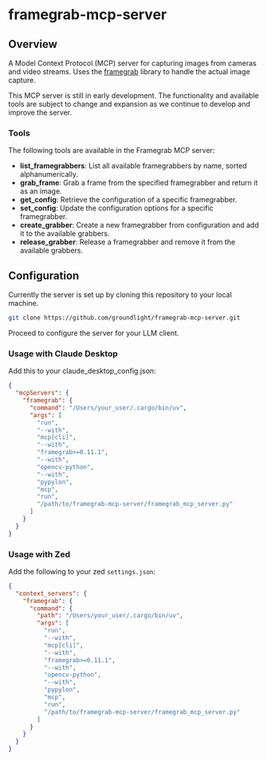 # framegrab-mcp-server

## Overview
A Model Context Protocol (MCP) server for capturing images from cameras and video streams. Uses the [framegrab](https://github.com/groundlight/framegrab) library to handle the actual image capture.

This MCP server is still in early development. The functionality and available tools are subject to change and expansion as we continue to develop and improve the server.

### Tools
The following tools are available in the Framegrab MCP server:

- **list_framegrabbers**: List all available framegrabbers by name, sorted alphanumerically.
- **grab_frame**: Grab a frame from the specified framegrabber and return it as an image.
- **get_config**: Retrieve the configuration of a specific framegrabber.
- **set_config**: Update the configuration options for a specific framegrabber.
- **create_grabber**: Create a new framegrabber from configuration and add it to the available grabbers.
- **release_grabber**: Release a framegrabber and remove it from the available grabbers.


## Configuration

Currently the server is set up by cloning this repository to your local machine.
```bash
git clone https://github.com/groundlight/framegrab-mcp-server.git
```

Proceed to configure the server for your LLM client.

### Usage with Claude Desktop
Add this to your claude_desktop_config.json:
```json
{
  "mcpServers": {
    "framegrab": {
      "command": "/Users/your_user/.cargo/bin/uv",
      "args": [
        "run",
        "--with",
        "mcp[cli]",
        "--with",
        "framegrab>=0.11.1",
        "--with",
        "opencv-python",
        "--with",
        "pypylon",
        "mcp",
        "run",
        "/path/to/framegrab-mcp-server/framegrab_mcp_server.py"
      ]
    }
  }
}
```

### Usage with Zed
Add the following to your zed `settings.json`:
```json
{
  "context_servers": {
    "framegrab": {
      "command": {
        "path": "/Users/your_user/.cargo/bin/uv",
        "args": [
          "run",
          "--with",
          "mcp[cli]",
          "--with",
          "framegrab>=0.11.1",
          "--with",
          "opencv-python",
          "--with",
          "pypylon",
          "mcp",
          "run",
          "/path/to/framegrab-mcp-server/framegrab_mcp_server.py"
        ]
      }
    }
  }
}
```
